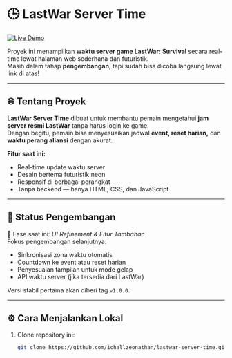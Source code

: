 # 🕒 LastWar Server Time

[![Live Demo](https://img.shields.io/badge/🌐_Live_Demo-Click_Here-blue?style=for-the-badge)](https://ichallzeonathan.github.io/lastwar-server-time)

Proyek ini menampilkan **waktu server game LastWar: Survival** secara real-time lewat halaman web sederhana dan futuristik.  
Masih dalam tahap **pengembangan**, tapi sudah bisa dicoba langsung lewat link di atas!

---

## 🌐 Tentang Proyek

**LastWar Server Time** dibuat untuk membantu pemain mengetahui **jam server resmi LastWar** tanpa harus login ke game.  
Dengan begitu, pemain bisa menyesuaikan jadwal **event, reset harian,** dan **waktu perang aliansi** dengan akurat.

**Fitur saat ini:**
- Real-time update waktu server  
- Desain bertema futuristik neon  
- Responsif di berbagai perangkat  
- Tanpa backend — hanya HTML, CSS, dan JavaScript  

---

## 🚧 Status Pengembangan

🧩 Fase saat ini: *UI Refinement & Fitur Tambahan*  
Fokus pengembangan selanjutnya:
- Sinkronisasi zona waktu otomatis  
- Countdown ke event atau reset harian  
- Penyesuaian tampilan untuk mode gelap  
- API waktu server (jika tersedia dari LastWar)

Versi stabil pertama akan diberi tag `v1.0.0`.

---

## ⚙️ Cara Menjalankan Lokal

1. Clone repository ini:
   ```bash
   git clone https://github.com/ichallzeonathan/lastwar-server-time.git
